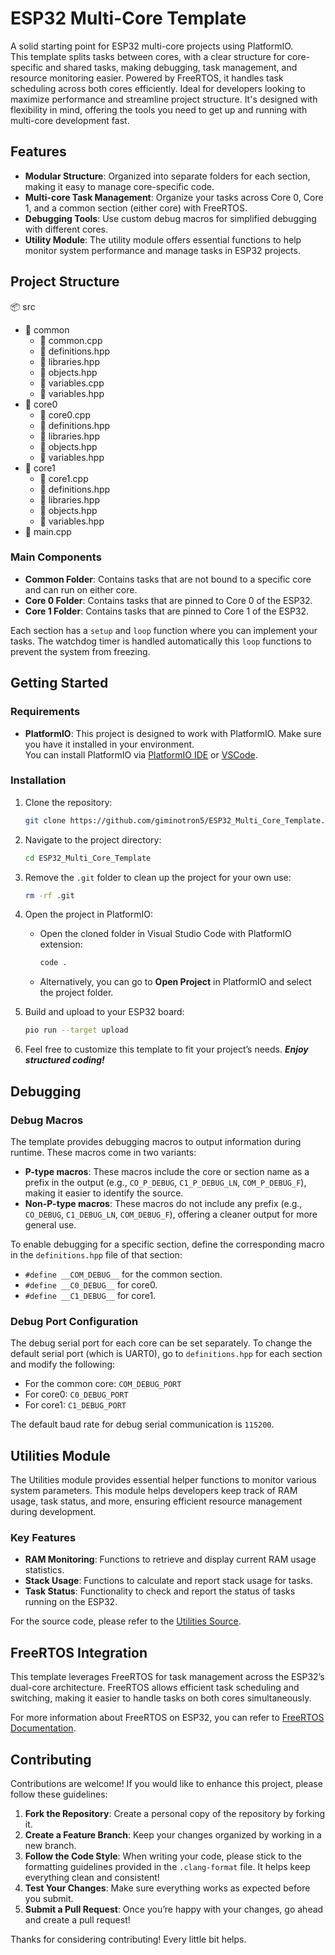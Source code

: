 # ESP32 Multi-Core Template

A solid starting point for ESP32 multi-core projects using PlatformIO.  
This template splits tasks between cores, with a clear structure for core-specific and shared tasks, making debugging, task management, and resource monitoring easier.
Powered by FreeRTOS, it handles task scheduling across both cores efficiently.
Ideal for developers looking to maximize performance and streamline project structure.
It's designed with flexibility in mind, offering the tools you need to get up and running with multi-core development fast.

## Features
- **Modular Structure**: Organized into separate folders for each section, making it easy to manage core-specific code.
- **Multi-core Task Management**: Organize your tasks across Core 0, Core 1, and a common section (either core) with FreeRTOS.
- **Debugging Tools**: Use custom debug macros for simplified debugging with different cores.
- **Utility Module**: The utility module offers essential functions to help monitor system performance and manage tasks in ESP32 projects.


## Project Structure
📦 src
- 📂 common
  - 📜 common.cpp
  - 📜 definitions.hpp
  - 📜 libraries.hpp
  - 📜 objects.hpp
  - 📜 variables.cpp
  - 📜 variables.hpp
- 📂 core0
  - 📜 core0.cpp
  - 📜 definitions.hpp
  - 📜 libraries.hpp
  - 📜 objects.hpp
  - 📜 variables.hpp
- 📂 core1
  - 📜 core1.cpp
  - 📜 definitions.hpp
  - 📜 libraries.hpp
  - 📜 objects.hpp
  - 📜 variables.hpp
- 📜 main.cpp


### Main Components
- **Common Folder**: Contains tasks that are not bound to a specific core and can run on either core.
- **Core 0 Folder**: Contains tasks that are pinned to Core 0 of the ESP32.
- **Core 1 Folder**: Contains tasks that are pinned to Core 1 of the ESP32.

Each section has a `setup` and `loop` function where you can implement your tasks.
The watchdog timer is handled automatically this `loop` functions to prevent the system from freezing.


## Getting Started
### Requirements
- **PlatformIO**: This project is designed to work with PlatformIO. Make sure you have it installed in your environment.  
  You can install PlatformIO via [PlatformIO IDE](https://platformio.org/install) or [VSCode](https://code.visualstudio.com/).

### Installation
1. Clone the repository:
   ```bash
   git clone https://github.com/giminotron5/ESP32_Multi_Core_Template.git
   ```
   
2. Navigate to the project directory:
   ```bash
   cd ESP32_Multi_Core_Template
   ```

3. Remove the `.git` folder to clean up the project for your own use:
   ```bash
   rm -rf .git
   ```
   
4. Open the project in PlatformIO:
   - Open the cloned folder in Visual Studio Code with PlatformIO extension:
     ```bash
     code .
     ```
   - Alternatively, you can go to **Open Project** in PlatformIO and select the project folder.

5. Build and upload to your ESP32 board:
     ```bash
     pio run --target upload
     ```

6. Feel free to customize this template to fit your project’s needs. ***Enjoy structured coding!***


## Debugging
### Debug Macros
The template provides debugging macros to output information during runtime. These macros come in two variants:
- **P-type macros**: These macros include the core or section name as a prefix in the output (e.g., `CO_P_DEBUG`, `C1_P_DEBUG_LN`, `COM_P_DEBUG_F`), making it easier to identify the source.
- **Non-P-type macros**: These macros do not include any prefix (e.g., `CO_DEBUG`, `C1_DEBUG_LN`, `COM_DEBUG_F`), offering a cleaner output for more general use.

To enable debugging for a specific section, define the corresponding macro in the `definitions.hpp` file of that section:
- `#define __COM_DEBUG__` for the common section.
- `#define __C0_DEBUG__` for core0.
- `#define __C1_DEBUG__` for core1.

### Debug Port Configuration
The debug serial port for each core can be set separately. To change the default serial port (which is UART0), go to `definitions.hpp` for each section and modify the following:
- For the common core: `COM_DEBUG_PORT`
- For core0: `C0_DEBUG_PORT`
- For core1: `C1_DEBUG_PORT`

The default baud rate for debug serial communication is `115200`.


## Utilities Module
The Utilities module provides essential helper functions to monitor various system parameters.
This module helps developers keep track of RAM usage, task status, and more, ensuring efficient resource management during development.

### Key Features
- **RAM Monitoring**: Functions to retrieve and display current RAM usage statistics.
- **Stack Usage**: Functions to calculate and report stack usage for tasks.
- **Task Status**: Functionality to check and report the status of tasks running on the ESP32.

For the source code, please refer to the [Utilities Source](https://github.com/giminotron5/ESP32_Multi_Core_Template/tree/main/lib/utilities).


## FreeRTOS Integration
This template leverages FreeRTOS for task management across the ESP32’s dual-core architecture. FreeRTOS allows efficient task scheduling and switching, making it easier to handle tasks on both cores simultaneously.

For more information about FreeRTOS on ESP32, you can refer to [FreeRTOS Documentation](https://freertos.org/).


## Contributing
Contributions are welcome! If you would like to enhance this project, please follow these guidelines:

1. **Fork the Repository**: Create a personal copy of the repository by forking it.
2. **Create a Feature Branch**: Keep your changes organized by working in a new branch.
3. **Follow the Code Style**: When writing your code, please stick to the formatting guidelines provided in the `.clang-format` file. It helps keep everything clean and consistent!
4. **Test Your Changes**: Make sure everything works as expected before you submit.
5. **Submit a Pull Request**: Once you’re happy with your changes, go ahead and create a pull request!

Thanks for considering contributing! Every little bit helps.

